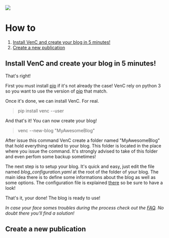 ![](https://framagit.org/denissalem/VenC/raw/master/doc/logo.png "")

# How to

1. [Install VenC and create your blog in 5 minutes!](#install-venc-and-create-your-blog-in-5-minutes)
2. [Create a new publication](#create-a-new-publication)

## Install VenC and create your blog in 5 minutes!

That's right!

First you must install [pip](https://pypi.python.org/pypi/pip) if it's not already the case! VenC rely on python 3 so you want to use the version of [pip](https://pypi.python.org/pypi/pip) that match.

Once it's done, we can install VenC. For real.

> pip install venc --user

And that's it! You can now create your blog!

> venc --new-blog "MyAwesomeBlog"

After issue this command VenC create a folder named "MyAwesomeBlog" that hold everything related to your blog. This folder is located in the place where you issue the command. It's strongly advised to take of this folder and even perfom some backup sometimes!

The next step is to setup your blog. It's quick and easy, just edit the file named *blog_configuration.yaml* at the root of the folder of your blog. The main idea there is to define some informations about the blog as well as some options. The configuration file is explained [there](https://framagit.org/denissalem/VenC/blob/master/doc/EN.md#main-config-file) so be sure to have a look!

That's it, your done! The blog is ready to use!

_In case your face somes troubles during the process check out the [FAQ](https://framagit.org/denissalem/VenC/blob/master/doc/faqFR.md). No doubt there you'll find a solution!_

## Create a new publication



